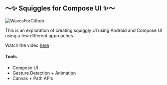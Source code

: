 ## 〜✨ Squiggles for Compose UI ✨〜

![WavesForGithub](https://user-images.githubusercontent.com/2228493/222568991-3e80527a-57f5-499e-adf6-4356e623cbf2.gif)

This is an exploration of creating squiggly UI using Android and Compose UI using a few different approaches.

Watch the video [here](https://youtu.be/zNNgIMZC8Uw)

#### Tools
- Compose UI
- Gesture Detection + Animation
- Canvas + Path APIs

